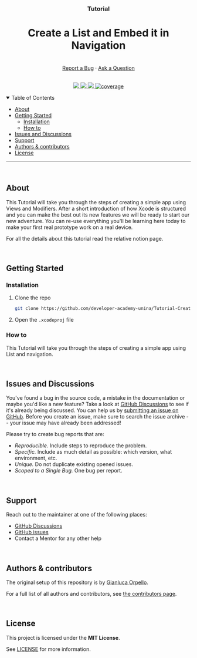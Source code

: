 <div align="center">
  <h3>Tutorial</h3>
  <h1>Create a List and Embed it in Navigation</h1>
  <br />
  <a href="https://github.com/developer-academy-unina/Tutorial-Create-a-List-and-Embed-it-in-Navigation/issues/new?assignees=&labels=bug&template=01_BUG_REPORT.md&title=bug%3A+">Report a Bug</a>
  ·
  <a href="https://github.com/developer-academy-unina/Tutorial-Create-a-List-and-Embed-it-in-Navigation/discussions">Ask a Question</a>
  
</div>
  <br />
<p align="center">
  <a href="#" alt="Version">
    <img src="https://img.shields.io/static/v1?label=Version&message=2.0.0&color=brightgreen" />
  </a>
  <a href="#" alt="XCode Version">
    <img src="https://img.shields.io/static/v1?label=XCode%20Version&message=14.0&color=brightgreen&logo=xcode" />
  </a>        
  <a href="#" alt="Swift Version">
    <img src="https://img.shields.io/static/v1?label=Swift%20Version&message=5.0&color=brightgreen&logo=swift" />
  </a>
  <a href="#" alt="Framework used">
    <img src="https://img.shields.io/static/v1?label=Framework%20used&message=SwiftUI&color=brightgreen&logo=swift"
            alt="coverage">
  </a>          
</p>

<details open="open">
<summary>Table of Contents</summary>

- [About](#about)
- [Getting Started](#getting-started)
  - [Installation](#installation)
  - [How to](#how-to)
- [Issues and Discussions](#issues-and-discussions)
- [Support](#support)
- [Authors & contributors](#authors--contributors)
- [License](#license)

</details>

---
<br />

## About

This Tutorial will take you through the steps of creating a simple app using Views and Modifiers. After a short introduction of how Xcode is structured and you can make the best out its new features we will be ready to start our new adventure. You can re-use everything you'll be learning here today to make your first real prototype work on a real device.


For all the details about this tutorial read the relative notion page.

<br />

## Getting Started

### Installation

1. Clone the repo

   ```sh
   git clone https://github.com/developer-academy-unina/Tutorial-Create-a-List-and-Embed-it-in-Navigation
   ```

2. Open the ```.xcodeproj``` file

### How to

This Tutorial will take you through the steps of creating a simple app using List and navigation.

<br />

## Issues and Discussions

You've found a bug in the source code, a mistake in the documentation or maybe you'd like a new feature? Take a look at [GitHub Discussions](https://github.com/developer-academy-unina/Tutorial-Create-a-List-and-Embed-it-in-Navigation/discussions) to see if it's already being discussed. You can help us by [submitting an issue on GitHub](https://github.com/developer-academy-unina/Tutorial-Create-a-List-and-Embed-it-in-Navigation/issues). Before you create an issue, make sure to search the issue archive -- your issue may have already been addressed!

Please try to create bug reports that are:

- _Reproducible._ Include steps to reproduce the problem.
- _Specific._ Include as much detail as possible: which version, what environment, etc.
- _Unique._ Do not duplicate existing opened issues.
- _Scoped to a Single Bug._ One bug per report.

<br />

## Support

Reach out to the maintainer at one of the following places:

- [GitHub Discussions](https://github.com/developer-academy-unina/Tutorial-Create-a-List-and-Embed-it-in-Navigation/discussions)
- [GitHub issues](https://github.com/developer-academy-unina/Tutorial-Create-a-List-and-Embed-it-in-Navigation/issues/new?assignees=&labels=question&template=04_SUPPORT_QUESTION.md&title=support%3A+)
- Contact a Mentor for any other help

<br />

## Authors & contributors

The original setup of this repository is by [Gianluca Orpello](https://github.com/gorpello).

For a full list of all authors and contributors, see [the contributors page](https://github.com/developer-academy-unina/Tutorial-Create-a-List-and-Embed-it-in-Navigation/contributors).

<br />

## License

This project is licensed under the **MIT License**.

See [LICENSE](LICENSE) for more information.